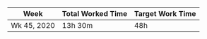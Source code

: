 | Week | Total Worked Time | Target Work Time |
|------|-------------------|------------------|
| Wk 45, 2020 | 13h 30m | 48h |